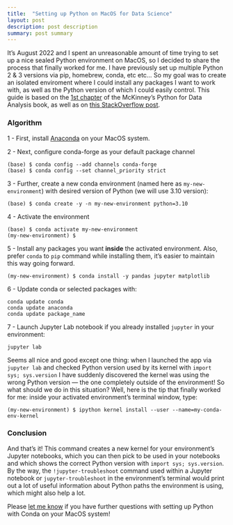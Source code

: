 ```yaml
---
title:  "Setting up Python on MacOS for Data Science"
layout: post
description: post description
summary: post summary
---
```




It’s August 2022 and I spent an unreasonable amount of time trying to set up a nice sealed Python environment on MacOS, so I decided to share the process that finally worked for me. I have previously set up multiple Python 2 & 3 versions via pip, homebrew, conda, etc etc… So my goal was to create an isolated enviroment where I could install any packages I want to work with, as well as the Python version of which I could easily control. This guide is based on the [1st chapter](https://wesmckinney.com/book/preliminaries.html#installation_mac) of the McKinney’s Python for Data Analysis book, as well as on [this StackOverflow post](https://stackoverflow.com/questions/58068818/how-to-use-jupyter-notebooks-in-a-conda-environment).



### Algorithm

1 - First, install [Anaconda](https://www.anaconda.com/) on your MacOS system.

2 - Next, configure conda-forge as your default package channel

```shell
(base) $ conda config --add channels conda-forge
(base) $ conda config --set channel_priority strict
```



3 - Further, create a new conda environment (named here as `my-new-environment`) with desired version of Python (we will use 3.10 version):

```shell
(base) $ conda create -y -n my-new-environment python=3.10
```



4 - Activate the environment

```shell
(base) $ conda activate my-new-environment
(my-new-environment) $
```



5 - Install any packages you want **inside** the activated environment. Also, prefer `conda` to `pip` command while installing them, it’s easier to maintain this way going forward.

```shell
(my-new-environment) $ conda install -y pandas jupyter matplotlib
```



6 - Update conda or selected packages with:

```shell
conda update conda
conda update anaconda 
conda update package_name
```



7 - Launch Jupyter Lab notebook if you already installed `jupyter` in your environment:

```shell
jupyter lab
```



Seems all nice and good except one thing: when I launched the app via `jupyter lab` and checked Python version used by its kernel with `import sys; sys.version` I have suddenly discovered the kernel was using the wrong Python version — the one completely outside of the environment! So what should we do in this situation? Well, here is the tip that finally worked for me: inside your activated environment’s terminal window, type:

```shell
(my-new-environment) $ ipython kernel install --user --name=my-conda-env-kernel
```



### Conclusion

And that’s it! This command creates a new kernel for your environment’s Jupyter notebooks, which you can then pick to be used in your notebooks and which shows the correct Python version with `import sys; sys.version`. By the way, the `!jupyter-troubleshoot` command used within a Jupyter notebook or `jupyter-troubleshoot` in the environment’s terminal would print out a lot of useful information about Python paths the environment is using, which might also help a lot. 

Please [let me know](https://docs.google.com/forms/d/e/1FAIpQLSew1RoP25e-oMoSCbqkKta9mxYJcwb2amqofNpDGtRYrxR8WA/viewform) if you have further questions with setting up Python with Conda on your MacOS system!